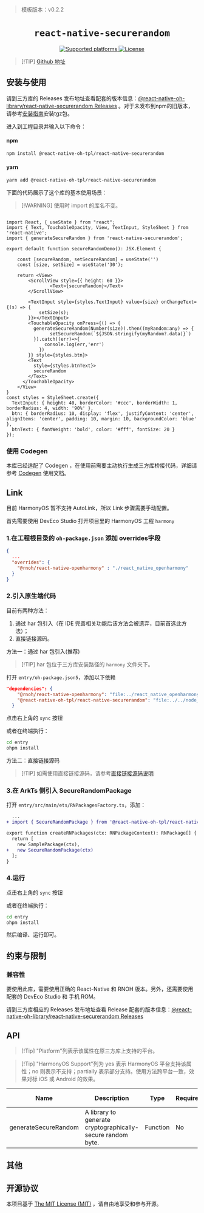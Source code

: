 > 模板版本：v0.2.2

<p align="center">
  <h1 align="center"> <code>react-native-securerandom</code> </h1>
</p>
<p align="center">
    <a href="https://github.com/robhogan/react-native-securerandom">
        <img src="https://img.shields.io/badge/platforms-android%20|%20ios%20|%20harmony%20-lightgrey.svg" alt="Supported platforms" />
    </a>
    <a href="https://github.com/robhogan/react-native-securerandom/blob/master/LICENSE">
        <img src="https://img.shields.io/badge/license-MIT-green.svg" alt="License" />
        <!-- <img src="https://img.shields.io/badge/license-Apache-blue.svg" alt="License" /> -->
    </a>
</p>

> [!TIP] [Github 地址](https://github.com/react-native-oh-library/react-native-securerandom)

## 安装与使用

请到三方库的 Releases 发布地址查看配套的版本信息：[@react-native-oh-library/react-native-securerandom Releases](https://github.com/react-native-oh-library/react-native-securerandom/releases) 。对于未发布到npm的旧版本，请参考[安装指南](/zh-cn/tgz-usage.md)安装tgz包。

进入到工程目录并输入以下命令：


<!-- tabs:start -->

####  npm

```bash
npm install @react-native-oh-tpl/react-native-securerandom
```

#### yarn

```bash
yarn add @react-native-oh-tpl/react-native-securerandom
```

<!-- tabs:end -->

下面的代码展示了这个库的基本使用场景：

>[!WARNING] 使用时 import 的库名不变。

```tsx

import React, { useState } from "react";
import { Text, TouchableOpacity, View, TextInput, StyleSheet } from 'react-native';
import { generateSecureRandom } from 'react-native-securerandom';

export default function secureRandomDemo(): JSX.Element {

    const [secureRandom, setSecureRandom] = useState('')
    const [size, setSize] = useState('30');

    return <View>
        <ScrollView style={{ height: 60 }}>
                <Text>{secureRandom}</Text>
        </ScrollView>

        <TextInput style={styles.TextInput} value={size} onChangeText={(s) => {
            setSize(s);
        }}></TextInput>
        <TouchableOpacity onPress={() => {
          generateSecureRandom(Number(size)).then((myRandom:any) => {
                setSecureRandom(`${JSON.stringify(myRandom?.data)}`)
          }).catch((err)=>{
              console.log(err,'err')
            })
        }} style={styles.btn}>
        <Text
          style={styles.btnText}>
          secureRandom
        </Text>
      </TouchableOpacity>
    </View>
}
const styles = StyleSheet.create({
  TextInput: { height: 40, borderColor: '#ccc', borderWidth: 1, borderRadius: 4, width: '90%' },
  btn: { borderRadius: 10, display: 'flex', justifyContent: 'center', alignItems: 'center', padding: 10, margin: 10, backgroundColor: 'blue' },
  btnText: { fontWeight: 'bold', color: '#fff', fontSize: 20 }
});
```
### 使用 Codegen 

本库已经适配了 Codegen ，在使用前需要主动执行生成三方库桥接代码，详细请参考 [Codegen](/zh-cn/link-source-code.md) 使用文档。

## Link

目前 HarmonyOS 暂不支持 AutoLink，所以 Link 步骤需要手动配置。

首先需要使用 DevEco Studio 打开项目里的 HarmonyOS 工程 `harmony`

### 1.在工程根目录的 `oh-package.json` 添加 overrides字段

```json
{
  ...
  "overrides": {
    "@rnoh/react-native-openharmony" : "./react_native_openharmony"
  }
}
```

### 2.引入原生端代码

目前有两种方法：

1. 通过 har 包引入（在 IDE 完善相关功能后该方法会被遗弃，目前首选此方法）；
2. 直接链接源码。

方法一：通过 har 包引入(推荐)

> [!TIP] har 包位于三方库安装路径的 `harmony` 文件夹下。

打开 `entry/oh-package.json5`，添加以下依赖

```json
"dependencies": {
    "@rnoh/react-native-openharmony": "file:../react_native_openharmony",
    "@react-native-oh-tpl/react-native-securerandom": "file:../../node_modules/@react-native-oh-tpl/react-native-securerandom/harmony/secure_random.har"
  }
```

点击右上角的 `sync` 按钮

或者在终端执行：

```bash
cd entry
ohpm install
```

方法二：直接链接源码

> [!TIP] 如需使用直接链接源码，请参考[直接链接源码说明](/zh-cn/link-source-code.md)

### 3.在 ArkTs 侧引入 SecureRandomPackage

打开 `entry/src/main/ets/RNPackagesFactory.ts`，添加：

```diff
  ...
+ import { SecureRandomPackage } from '@react-native-oh-tpl/react-native-securerandom/ts';

export function createRNPackages(ctx: RNPackageContext): RNPackage[] {
  return [
    new SamplePackage(ctx),
+   new SecureRandomPackage(ctx)
  ];
}
```

### 4.运行

点击右上角的 `sync` 按钮

或者在终端执行：

```bash
cd entry
ohpm install
```

然后编译、运行即可。

## 约束与限制

### 兼容性

要使用此库，需要使用正确的 React-Native 和 RNOH 版本。另外，还需要使用配套的 DevEco Studio 和 手机 ROM。

请到三方库相应的 Releases 发布地址查看 Release 配套的版本信息：[@react-native-oh-library/react-native-securerandom Releases](https://github.com/react-native-oh-library/react-native-securerandom/releases)


## API

> [!Tip] "Platform"列表示该属性在原三方库上支持的平台。

> [!Tip] "HarmonyOS Support"列为 yes 表示 HarmonyOS 平台支持该属性；no 则表示不支持；partially 表示部分支持。使用方法跨平台一致，效果对标 iOS 或 Android 的效果。


| Name           | Description                   | Type | Required | Platform    | HarmonyOS Support |
|----------------|-------------------------------| -- | -------- | ----------- | ----------------- |
| generateSecureRandom    | A library to generate cryptographically-secure random byte. | Function | No       | ios/Android | yes               |

## 其他

## 开源协议

本项目基于 [The MIT License (MIT)](https://github.com/robhogan/react-native-securerandom/blob/main/LICENSE) ，请自由地享受和参与开源。
